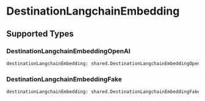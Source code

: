 # DestinationLangchainEmbedding


## Supported Types

### DestinationLangchainEmbeddingOpenAI

```python
destinationLangchainEmbedding: shared.DestinationLangchainEmbeddingOpenAI = /* values here */
```

### DestinationLangchainEmbeddingFake

```python
destinationLangchainEmbedding: shared.DestinationLangchainEmbeddingFake = /* values here */
```

